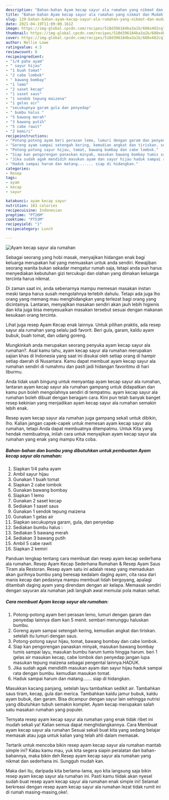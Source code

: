 ```yaml
---
description: "Bahan-bahan Ayam kecap sayur ala rumahan yang nikmat dan Mudah Dibuat"
title: "Bahan-bahan Ayam kecap sayur ala rumahan yang nikmat dan Mudah Dibuat"
slug: 129-bahan-bahan-ayam-kecap-sayur-ala-rumahan-yang-nikmat-dan-mudah-dibuat
date: 2021-04-19T11:09:00.161Z
image: https://img-global.cpcdn.com/recipes/510d396184ba3a1b/680x482cq70/ayam-kecap-sayur-ala-rumahan-foto-resep-utama.jpg
thumbnail: https://img-global.cpcdn.com/recipes/510d396184ba3a1b/680x482cq70/ayam-kecap-sayur-ala-rumahan-foto-resep-utama.jpg
cover: https://img-global.cpcdn.com/recipes/510d396184ba3a1b/680x482cq70/ayam-kecap-sayur-ala-rumahan-foto-resep-utama.jpg
author: Nellie Lowe
ratingvalue: 4.5
reviewcount: 8
recipeingredient:
- "1/4 paha ayam"
- " sayur hijau"
- "1 buah tomat"
- "2 cabe lombok"
- " bawang bombay"
- "1 lemo"
- "2 saset kecap"
- "1 saset saus"
- "1 sendok tepung maizena"
- "1 gelas air"
- "secukupnya garam gula dan penyedap"
- " bumbu halus "
- "5 bawang merah"
- "3 bawang putih"
- "5 cabe rawit"
- "2 kemiri"
recipeinstructions:
- "Potong-potong ayam beri perasan lemo, lumuri dengan garam dan penyedap lainnya diam kan 5 menit. sembari menunggu haluskan bumbu."
- "Goreng ayam sampai setengah kering, kemudian angkat dan tiriskan. setelah itu lumuri dengan saus."
- "Potong-potong sayur hijau, tomat, bawang bombay dan cabe lombok."
- "Siap kan pengorengan panaskan minyak, masukan bawang bombay tumis sampai layu, masukan bumbu harum tumis hingga harum. beri 1 gelas air masukan kecap, cabe lombok dan penyedap jangan lupa masukan tepung maizena sebagai pengental lainnya.HADUK."
- "Jika sudah agak mendidih masukan ayam dan sayur hijau haduk sampai rata dengan bumbu. kemudian masukan tomat."
- "Haduk sampai harum dan matang....... siap di hidangkan."
categories:
- Resep
tags:
- ayam
- kecap
- sayur

katakunci: ayam kecap sayur 
nutrition: 163 calories
recipecuisine: Indonesian
preptime: "PT26M"
cooktime: "PT53M"
recipeyield: "1"
recipecategory: Lunch

---
```



![Ayam kecap sayur ala rumahan](https://img-global.cpcdn.com/recipes/510d396184ba3a1b/680x482cq70/ayam-kecap-sayur-ala-rumahan-foto-resep-utama.jpg)

Sebagai seorang yang hobi masak, menyajikan hidangan enak bagi keluarga merupakan hal yang memuaskan untuk anda sendiri. Kewajiban seorang  wanita bukan sekadar mengatur rumah saja, tetapi anda pun harus menyediakan kebutuhan gizi tercukupi dan olahan yang dimakan keluarga tercinta harus nikmat.

Di zaman  saat ini, anda sebenarnya mampu memesan masakan instan meski tanpa harus susah mengolahnya terlebih dahulu. Tetapi ada juga lho orang yang memang mau menghidangkan yang terlezat bagi orang yang dicintainya. Lantaran, menyajikan masakan sendiri akan jauh lebih higienis dan kita juga bisa menyesuaikan masakan tersebut sesuai dengan makanan kesukaan orang tercinta. 

Lihat juga resep Ayam Kecap enak lainnya. Untuk pilihan praktis, ada resep sayur ala rumahan yang selalu jadi favorit. Beri gula, garam, kaldu ayam bubuk, buah tomat, dan udang goreng.

Mungkinkah anda merupakan seorang penyuka ayam kecap sayur ala rumahan?. Asal kamu tahu, ayam kecap sayur ala rumahan merupakan sajian khas di Indonesia yang saat ini disukai oleh setiap orang di hampir setiap daerah di Nusantara. Kamu dapat membuat ayam kecap sayur ala rumahan sendiri di rumahmu dan pasti jadi hidangan favoritmu di hari liburmu.

Anda tidak usah bingung untuk menyantap ayam kecap sayur ala rumahan, lantaran ayam kecap sayur ala rumahan gampang untuk didapatkan dan kamu pun boleh mengolahnya sendiri di tempatmu. ayam kecap sayur ala rumahan boleh dibuat dengan beragam cara. Kini pun telah banyak banget resep kekinian yang menjadikan ayam kecap sayur ala rumahan semakin lebih enak.

Resep ayam kecap sayur ala rumahan juga gampang sekali untuk dibikin, lho. Kalian jangan capek-capek untuk memesan ayam kecap sayur ala rumahan, tetapi Anda dapat membuatnya ditempatmu. Untuk Kita yang hendak membuatnya, inilah cara untuk menyajikan ayam kecap sayur ala rumahan yang enak yang mampu Kita coba.

<!--inarticleads1-->

##### Bahan-bahan dan bumbu yang dibutuhkan untuk pembuatan Ayam kecap sayur ala rumahan:

1. Siapkan 1/4 paha ayam
1. Ambil  sayur hijau
1. Gunakan 1 buah tomat
1. Siapkan 2 cabe lombok
1. Gunakan  bawang bombay
1. Siapkan 1 lemo
1. Gunakan 2 saset kecap
1. Sediakan 1 saset saus
1. Gunakan 1 sendok tepung maizena
1. Gunakan 1 gelas air
1. Siapkan secukupnya garam, gula, dan penyedap
1. Sediakan  bumbu halus :
1. Sediakan 5 bawang merah
1. Sediakan 3 bawang putih
1. Ambil 5 cabe rawit
1. Siapkan 2 kemiri


Panduan lengkap tentang cara membuat dan resep ayam kecap sederhana ala rumahan. Resep Ayam Kecap Sederhana Rumahan &amp; Resep Ayam Saus Tiram ala Restoran. Resep ayam satu ini adalah resep yang memadukan akan gurihnya bumbu yang beresap kedalam daging ayam, cita rasa dari manis kecap dan pedasnya mampu membuat lidah bergoyang, apalagi ditambah daging ayam yang direndam dengan air kelapa. Memasak sendiri dengan sayuran ala rumahan jadi langkah awal memulai pola makan sehat. 

<!--inarticleads2-->

##### Cara membuat Ayam kecap sayur ala rumahan:

1. Potong-potong ayam beri perasan lemo, lumuri dengan garam dan penyedap lainnya diam kan 5 menit. sembari menunggu haluskan bumbu.
1. Goreng ayam sampai setengah kering, kemudian angkat dan tiriskan. setelah itu lumuri dengan saus.
1. Potong-potong sayur hijau, tomat, bawang bombay dan cabe lombok.
1. Siap kan pengorengan panaskan minyak, masukan bawang bombay tumis sampai layu, masukan bumbu harum tumis hingga harum. beri 1 gelas air masukan kecap, cabe lombok dan penyedap jangan lupa masukan tepung maizena sebagai pengental lainnya.HADUK.
1. Jika sudah agak mendidih masukan ayam dan sayur hijau haduk sampai rata dengan bumbu. kemudian masukan tomat.
1. Haduk sampai harum dan matang....... siap di hidangkan.


Masukkan kacang panjang, setelah layu tambahkan sedikit air. Tambahkan saus tiram, kecap, gula dan merica. Tambahkan kaldu jamur bubuk, kaldu ayam bubuk, dan garam. Bisa dicampur dengan sayur lain sehingga nutrisi yang dibutuhkan tubuh semakin komplet. Ayam kecap merupakan salah satu masakan rumahan yang populer. 

Ternyata resep ayam kecap sayur ala rumahan yang enak tidak ribet ini mudah sekali ya! Kalian semua dapat menghidangkannya. Cara Membuat ayam kecap sayur ala rumahan Sesuai sekali buat kita yang sedang belajar memasak atau juga untuk kalian yang telah ahli dalam memasak.

Tertarik untuk mencoba bikin resep ayam kecap sayur ala rumahan mantab simple ini? Kalau kamu mau, yuk kita segera siapin peralatan dan bahan-bahannya, maka bikin deh Resep ayam kecap sayur ala rumahan yang nikmat dan sederhana ini. Sungguh mudah kan. 

Maka dari itu, daripada kita berlama-lama, ayo kita langsung saja bikin resep ayam kecap sayur ala rumahan ini. Pasti kamu tiidak akan nyesel sudah buat resep ayam kecap sayur ala rumahan enak simple ini! Selamat berkreasi dengan resep ayam kecap sayur ala rumahan lezat tidak rumit ini di rumah masing-masing,oke!.


